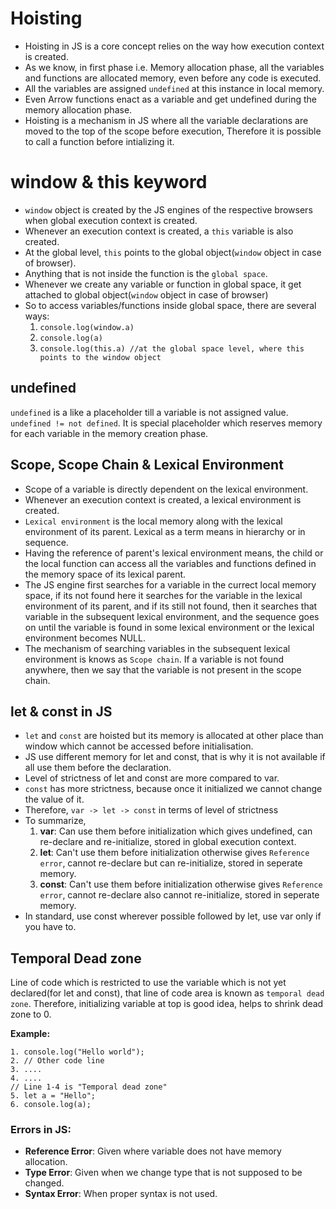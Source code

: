 # Hoisting
- Hoisting in JS is a core concept relies on the way how execution context is created.
- As we know, in first phase i.e. Memory allocation phase, all the variables and functions are allocated memory, even before any code is executed.
- All the variables are assigned `undefined` at this instance in local memory.
- Even Arrow functions enact as a variable and get undefined during the memory allocation phase.
- Hoisting is a mechanism in JS where all the variable declarations are moved to the top of the scope before execution, Therefore it is possible to call a function before intializing it.

# window & this keyword
- `window` object is created by the JS engines of the respective browsers when global execution context is created.
- Whenever an execution context is created, a `this` variable is also created.
- At the global level, `this` points to the global object(`window` object in case of browser).
- Anything that is not inside the function is the `global space`.
- Whenever we create any variable or function in global space, it get attached to global object(`window` object in case of browser)
- So to access variables/functions inside global space, there are several ways:
  1. `console.log(window.a)`
  2. `console.log(a)`
  3. `console.log(this.a) //at the global space level, where this points to the window object`
 
## undefined
`undefined` is a like a placeholder till a variable is not assigned value. `undefined != not defined`. It is special placeholder which reserves memory for each variable in the memory creation phase.

## Scope, Scope Chain & Lexical Environment
- Scope of a variable is directly dependent on the lexical environment.
- Whenever an execution context is created, a lexical environment is created.
- `Lexical environment` is the local memory along with the lexical environment of its parent. Lexical as a term means in hierarchy or in sequence.
- Having the reference of parent's lexical environment means, the child or the local function can access all the variables and functions defined in the memory space of its lexical parent.
- The JS engine first searches for a variable in the currect local memory space, if its not found here it searches for the variable in the lexical environment of its parent, and if its still not found, then it searches that variable in the subsequent lexical environment, and the sequence goes on until the variable is found in some lexical environment or the lexical environment becomes NULL.
- The mechanism of searching variables in the subsequent lexical environment is knows as `Scope chain`. If a variable is not found anywhere, then we say that the variable is not present in the scope chain.

## let & const in JS
- `let` and `const` are hoisted but its memory is allocated at other place than window which cannot be accessed before initialisation.
- JS use different memory for let and const, that is why it is not available if all use them before the declaration.
- Level of strictness of let and const are more compared to var.
- `const` has more strictness, because once it initialized we cannot change the value of it.
- Therefore, `var -> let -> const` in terms of level of strictness
- To summarize,
  1. **var**: Can use them before initialization which gives undefined, can re-declare and re-initialize, stored in global execution context.
  2. **let**: Can't use them before initialization otherwise gives `Reference error`, cannot re-declare but can re-initialize, stored in seperate memory.
  3. **const**: Can't use them before initialization otherwise gives `Reference error`, cannot re-declare also cannot re-initialize, stored in seperate memory.
- In standard, use const wherever possible followed by let, use var only if you have to.
 
## Temporal Dead zone
Line of code which is restricted to use the variable which is not yet declared(for let and const), that line of code area is known as `temporal dead zone`. Therefore, initializing variable at top is good idea, helps to shrink dead zone to 0.

**Example:**
```
1. console.log("Hello world");
2. // Other code line
3. ....
4. ....
// Line 1-4 is "Temporal dead zone"
5. let a = "Hello";
6. console.log(a);
```
### Errors in JS:
- **Reference Error**: Given where variable does not have memory allocation.
- **Type Error**: Given when we change type that is not supposed to be changed.
- **Syntax Error**: When proper syntax is not used.
  
